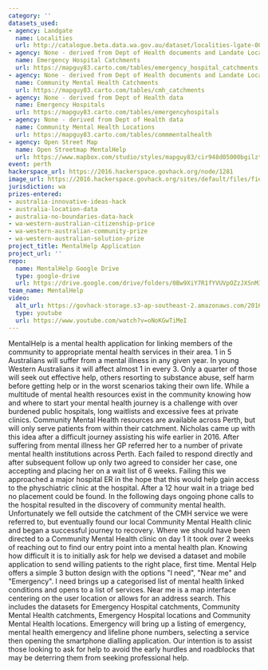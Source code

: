 ```yaml
---
category: ''
datasets_used:
- agency: Landgate
  name: Localities
  url: http://catalogue.beta.data.wa.gov.au/dataset/localities-lgate-008
- agency: None - derived from Dept of Health documents and Landate Localities
  name: Emergency Hospital Catchments
  url: https://mapguy83.carto.com/tables/emergency_hospital_catchments
- agency: None - derived from Dept of Health documents and Landate Localities
  name: Community Mental Health Catchments
  url: https://mapguy83.carto.com/tables/cmh_catchments
- agency: None - derived from Dept of Health data
  name: Emergency Hospitals
  url: https://mapguy83.carto.com/tables/emergencyhospitals
- agency: None - derived from Dept of Health data
  name: Community Mental Health Locations
  url: https://mapguy83.carto.com/tables/commmentalhealth
- agency: Open Street Map
  name: Open Streetmap MentalHelp
  url: https://www.mapbox.com/studio/styles/mapguy83/cir948d05000bgilztrc1hhdy
event: perth
hackerspace_url: https://2016.hackerspace.govhack.org/node/1281
image_url: https://2016.hackerspace.govhack.org/sites/default/files/field/image/MentalHelp.Presentation_0.jpg
jurisdiction: wa
prizes-entered:
- australia-innovative-ideas-hack
- australia-location-data
- australia-no-boundaries-data-hack
- wa-western-australian-citizenship-price
- wa-western-australian-community-prize
- wa-western-australian-solution-prize
project_title: MentalHelp Application
project_url: ''
repo:
  name: MentalHelp Google Drive
  type: google-drive
  url: https://drive.google.com/drive/folders/0Bw9XiY7R1fYVUVpOZzJXSnM3S3c
team_name: MentalHelp
video:
  alt_url: https://govhack-storage.s3-ap-southeast-2.amazonaws.com/2016/MentalHelpSubmission.mp4
  type: youtube
  url: https://www.youtube.com/watch?v=oNoKGwTiMeI
---
```


MentalHelp is a mental health application for linking members of the community to appropriate mental health services in their area.
1 in 5 Australians will suffer from a mental illness in any given year. In young Western Australians it will affect almost 1 in every 3. Only a quarter of those will seek out effective help, others resorting to substance abuse, self harm before getting help or in the worst scenarios taking their own life.
While a multitude of mental health resources exist in the community knowing how and where to start your mental health journey is a challenge with over burdened public hospitals, long waitlists and excessive fees at private clinics. Community Mental Health resources are available across Perth, but will only serve patients from within their catchment.
Nicholas came up with this idea after a difficult journey assisting his wife earlier in 2016. After suffering from mental illness her GP referred her to a number of private mental health institutions across Perth. Each failed to respond directly and after subsequent follow up only two agreed to consider her case, one accepting and placing her on a wait list of 6 weeks. Failing this we approached a major hospital ER in the hope that this would help gain access to the physchiatric clinic at the hospital. After a 12 hour wait in a triage bed no placement could be found. In the following days ongoing phone calls to the hospital resulted in the discovery of community mental health. Unfortunately we fell outside the catchment of the CMH service we were referred to, but eventually found our local Community Mental Health clinic and began a successful journey to recovery. Where we should have been directed to a Community Mental Health clinic on day 1 it took over 2 weeks of reaching out to find our entry point into a mental health plan.
Knowing how difficult it is to initially ask for help we devised a dataset and mobile application to send willing patients to the right place, first time.
Mental Help offers a simple 3 button design with the options "I need", "Near me" and "Emergency".
I need brings up a categorised list of mental health linked conditions and opens to a list of services.
Near me is a map interface centering on the user location or allows for an address search. This includes the datasets for Emergency Hospital catchments, Community Mental Health catchments, Emergency Hospital locations and Community Mental Health locations.
Emergency will bring up a listing of emergency, mental health emergency and lifeline phone numbers, selecting a service then opening the smartphone dialling application.
Our intention is to assist those looking to ask for help to avoid the early hurdles and roadblocks that may be deterring them from seeking professional help.